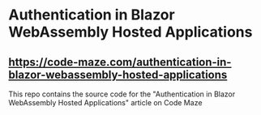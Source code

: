 # Authentication in Blazor WebAssembly Hosted Applications
## https://code-maze.com/authentication-in-blazor-webassembly-hosted-applications
This repo contains the source code for the "Authentication in Blazor WebAssembly Hosted Applications" article on Code Maze
